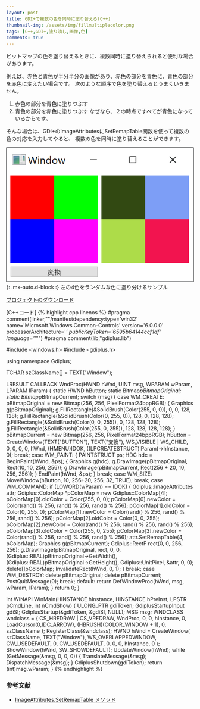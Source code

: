 ```yaml
---
layout: post
title: GDI+で複数の色を同時に塗り替える(C++)
thumbnail-img: /assets/img/fillmultiplecolor.png
tags: [C++,GDI+,塗り潰し,画像,色]
comments: true
---
```


ビットマップの色を塗り替えるときに、複数同時に塗り替えられると便利な場合があります。

例えば、赤色と青色が半分半分の画像があり、赤色の部分を青色に、青色の部分を赤色に変えたい場合です。
次のような順序で色を塗り替えるとうまくいきません。
1. 赤色の部分を青色に塗りつぶす
1. 青色の部分を赤色に塗りつぶす
なぜなら、２の時点ですべてが青色になっているからです。

そんな場合は、GDI+のImageAttributesにSetRemapTable関数を使って複数の色の対応を入力してやると、
複数の色を同時に塗り替えることができます。

![fillmultiplecolor.png](/assets/img/fillmultiplecolor.png){: .mx-auto.d-block :}
左の4色をランダムな色に塗り分けるサンプル

[プロジェクトのダウンロード](https://github.com/kenjinote/GdiplusChangeColorsSetRemapTable/archive/master.zip)

[C++コード]
{% highlight cpp linenos %}
#pragma comment(linker,"\"/manifestdependency:type='win32' name='Microsoft.Windows.Common-Controls' version='6.0.0.0' processorArchitecture='*' publicKeyToken='6595b64144ccf1df' language='*'\"")
#pragma comment(lib,"gdiplus.lib")

#include <windows.h>
#include <gdiplus.h>

using namespace Gdiplus;

TCHAR szClassName[] = TEXT("Window");

LRESULT CALLBACK WndProc(HWND hWnd, UINT msg, WPARAM wParam, LPARAM lParam)
{
  static HWND hButton;
  static Bitmap*pBitmapOriginal;
  static Bitmap*pBitmapCurrent;
  switch (msg)
  {
  case WM_CREATE:
    pBitmapOriginal = new Bitmap(256, 256, PixelFormat24bppRGB);
    {
      Graphics g(pBitmapOriginal);
      g.FillRectangle(&SolidBrush(Color(255, 0, 0)), 0, 0, 128, 128);
      g.FillRectangle(&SolidBrush(Color(0, 255, 0)), 128, 0, 128, 128);
      g.FillRectangle(&SolidBrush(Color(0, 0, 255)), 0, 128, 128, 128);
      g.FillRectangle(&SolidBrush(Color(255, 0, 255)), 128, 128, 128, 128);
    }
    pBitmapCurrent = new Bitmap(256, 256, PixelFormat24bppRGB);
    hButton = CreateWindow(TEXT("BUTTON"), TEXT("変換"), WS_VISIBLE | WS_CHILD, 0, 0, 0, 0, hWnd, (HMENU)IDOK, ((LPCREATESTRUCT)lParam)->hInstance, 0);
    break;
  case WM_PAINT:
    {
      PAINTSTRUCT ps;
      HDC hdc = BeginPaint(hWnd, &ps);
      {
        Graphics g(hdc);
        g.DrawImage(pBitmapOriginal, Rect(10, 10, 256, 256));
        g.DrawImage(pBitmapCurrent, Rect(256 + 20, 10, 256, 256));
      }
      EndPaint(hWnd, &ps);
    }
    break;
  case WM_SIZE:
    MoveWindow(hButton, 10, 256+20, 256, 32, TRUE);
    break;
  case WM_COMMAND:
    if (LOWORD(wParam) == IDOK)
    {
      Gdiplus::ImageAttributes attr;
      Gdiplus::ColorMap *pColorMap = new Gdiplus::ColorMap[4];
      pColorMap[0].oldColor = Color(255, 0, 0);
      pColorMap[0].newColor = Color(rand() % 256, rand() % 256, rand() % 256);
      pColorMap[1].oldColor = Color(0, 255, 0);
      pColorMap[1].newColor = Color(rand() % 256, rand() % 256, rand() % 256);
      pColorMap[2].oldColor = Color(0, 0, 255);
      pColorMap[2].newColor = Color(rand() % 256, rand() % 256, rand() % 256);
      pColorMap[3].oldColor = Color(255, 0, 255);
      pColorMap[3].newColor = Color(rand() % 256, rand() % 256, rand() % 256);
      attr.SetRemapTable(4, pColorMap);
      Graphics g(pBitmapCurrent);
      Gdiplus::RectF rect(0, 0, 256, 256);
      g.DrawImage(pBitmapOriginal, rect, 0, 0, (Gdiplus::REAL)pBitmapOriginal->GetWidth(), (Gdiplus::REAL)pBitmapOriginal->GetHeight(), Gdiplus::UnitPixel, &attr, 0, 0);
      delete[]pColorMap;
      InvalidateRect(hWnd, 0, 1);
    }
    break;
  case WM_DESTROY:
    delete pBitmapOriginal;
    delete pBitmapCurrent;
    PostQuitMessage(0);
    break;
  default:
    return DefWindowProc(hWnd, msg, wParam, lParam);
  }
  return 0;
}

int WINAPI WinMain(HINSTANCE hInstance, HINSTANCE hPreInst, LPSTR pCmdLine, int nCmdShow)
{
  ULONG_PTR gdiToken;
  GdiplusStartupInput gdiSI;
  GdiplusStartup(&gdiToken, &gdiSI, NULL);
  MSG msg;
  WNDCLASS wndclass = {
    CS_HREDRAW | CS_VREDRAW,
    WndProc,
    0,
    0,
    hInstance,
    0,
    LoadCursor(0,IDC_ARROW),
    (HBRUSH)(COLOR_WINDOW + 1),
    0,
    szClassName
  };
  RegisterClass(&wndclass);
  HWND hWnd = CreateWindow(
    szClassName,
    TEXT("Window"),
    WS_OVERLAPPEDWINDOW,
    CW_USEDEFAULT,
    0,
    CW_USEDEFAULT,
    0,
    0,
    0,
    hInstance,
    0
  );
  ShowWindow(hWnd, SW_SHOWDEFAULT);
  UpdateWindow(hWnd);
  while (GetMessage(&msg, 0, 0, 0))
  {
    TranslateMessage(&msg);
    DispatchMessage(&msg);
  }
  GdiplusShutdown(gdiToken);
  return (int)msg.wParam;
}
{% endhighlight %}

### 参考文献
- [ImageAttributes.SetRemapTable メソッド](https://docs.microsoft.com/ja-jp/dotnet/api/system.drawing.imaging.imageattributes.setremaptable)
